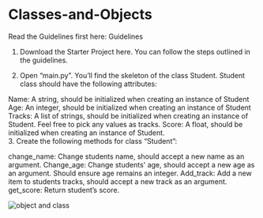 # Classes-and-Objects

Read the Guidelines first here: Guidelines
 

1.  Download the Starter Project here. You can follow the steps outlined in the guidelines.

2.  Open “main.py”. You’ll find the skeleton of the class Student. Student class should have the following attributes:

 Name: A string, should be initialized when creating an instance of Student
 Age: An integer, should be initialized when creating an instance of Student
Tracks: A list of strings, should be initialized when creating an instance of Student. Feel free to pick any values as tracks.
 Score: A float, should be initialized when creating an instance of Student.    
3.  Create the following methods for class “Student”:

change_name: Change students name, should accept a new name as an argument.
Change_age: Change students' age, should accept a new age as an argument. Should ensure age remains an integer.
Add_track: Add a new item to students tracks, should accept a new track as an argument.
get_score: Return student’s score.





![object and class](https://user-images.githubusercontent.com/65573250/170802782-924b103f-22cc-4e21-b919-acfbd30210a6.png)
